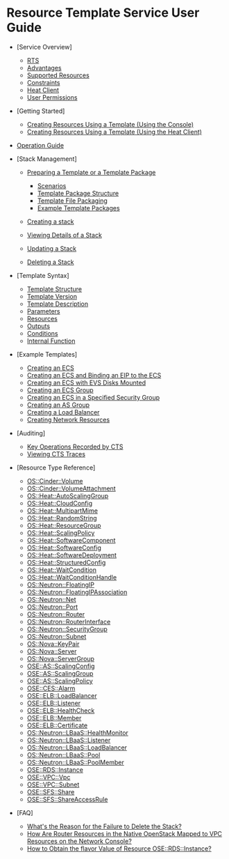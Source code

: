 # Resource Template Service User Guide

-   [Service Overview]
    -   [RTS](rts.md)
    -   [Advantages](advantages.md)
    -   [Supported Resources](supported-resources.md)
    -   [Constraints](constraints.md)
    -   [Heat Client](heat-client.md)
    -   [User Permissions](user-permissions.md)

-   [Getting Started]
    -   [Creating Resources Using a Template \(Using the Console\)](creating-resources-using-a-template-(using-the-console).md)
    -   [Creating Resources Using a Template \(Using the Heat Client\)](creating-resources-using-a-template-(using-the-heat-client).md)

-   [Operation Guide](operation-guide.md)
-   [Stack Management]
    -   [Preparing a Template or a Template Package](preparing-a-template-or-a-template-package.md)
        -   [Scenarios](scenarios.md)
        -   [Template Package Structure](template-package-structure.md)
        -   [Template File Packaging](template-file-packaging.md)
        -   [Example Template Packages](example-template-packages.md)

    -   [Creating a stack](creating-a-stack.md)
    -   [Viewing Details of a Stack](viewing-details-of-a-stack.md)
    -   [Updating a Stack](updating-a-stack.md)
    -   [Deleting a Stack](deleting-a-stack.md)

-   [Template Syntax]
    -   [Template Structure](template-structure.md)
    -   [Template Version](template-version.md)
    -   [Template Description](template-description.md)
    -   [Parameters](parameters.md)
    -   [Resources](resources.md)
    -   [Outputs](outputs.md)
    -   [Conditions](conditions.md)
    -   [Internal Function](internal-function.md)

-   [Example Templates]
    -   [Creating an ECS](creating-an-ecs.md)
    -   [Creating an ECS and Binding an EIP to the ECS](creating-an-ecs-and-binding-an-eip-to-the-ecs.md)
    -   [Creating an ECS with EVS Disks Mounted](creating-an-ecs-with-evs-disks-mounted.md)
    -   [Creating an ECS Group](creating-an-ecs-group.md)
    -   [Creating an ECS in a Specified Security Group](creating-an-ecs-in-a-specified-security-group.md)
    -   [Creating an AS Group](creating-an-as-group.md)
    -   [Creating a Load Balancer](creating-a-load-balancer.md)
    -   [Creating Network Resources](creating-network-resources.md)

-   [Auditing]
    -   [Key Operations Recorded by CTS](key-operations-recorded-by-cts.md)
    -   [Viewing CTS Traces](viewing-cts-traces.md)

-   [Resource Type Reference]
    -   [OS::Cinder::Volume](os-cinder-volume.md)
    -   [OS::Cinder::VolumeAttachment](os-cinder-volumeattachment.md)
    -   [OS::Heat::AutoScalingGroup](os-heat-autoscalinggroup.md)
    -   [OS::Heat::CloudConfig](os-heat-cloudconfig.md)
    -   [OS::Heat::MultipartMime](os-heat-multipartmime.md)
    -   [OS::Heat::RandomString](os-heat-randomstring.md)
    -   [OS::Heat::ResourceGroup](os-heat-resourcegroup.md)
    -   [OS::Heat::ScalingPolicy](os-heat-scalingpolicy.md)
    -   [OS::Heat::SoftwareComponent](os-heat-softwarecomponent.md)
    -   [OS::Heat::SoftwareConfig](os-heat-softwareconfig.md)
    -   [OS::Heat::SoftwareDeployment](os-heat-softwaredeployment.md)
    -   [OS::Heat::StructuredConfig](os-heat-structuredconfig.md)
    -   [OS::Heat::WaitCondition](os-heat-waitcondition.md)
    -   [OS::Heat::WaitConditionHandle](os-heat-waitconditionhandle.md)
    -   [OS::Neutron::FloatingIP](os-neutron-floatingip.md)
    -   [OS::Neutron::FloatingIPAssociation](os-neutron-floatingipassociation.md)
    -   [OS::Neutron::Net](os-neutron-net.md)
    -   [OS::Neutron::Port](os-neutron-port.md)
    -   [OS::Neutron::Router](os-neutron-router.md)
    -   [OS::Neutron::RouterInterface](os-neutron-routerinterface.md)
    -   [OS::Neutron::SecurityGroup](os-neutron-securitygroup.md)
    -   [OS::Neutron::Subnet](os-neutron-subnet.md)
    -   [OS::Nova::KeyPair](os-nova-keypair.md)
    -   [OS::Nova::Server](os-nova-server.md)
    -   [OS::Nova::ServerGroup](os-nova-servergroup.md)
    -   [OSE::AS::ScalingConfig](ose-as-scalingconfig.md)
    -   [OSE::AS::ScalingGroup](ose-as-scalinggroup.md)
    -   [OSE::AS::ScalingPolicy](ose-as-scalingpolicy.md)
    -   [OSE::CES::Alarm](ose-ces-alarm.md)
    -   [OSE::ELB::LoadBalancer](ose-elb-loadbalancer.md)
    -   [OSE::ELB::Listener](ose-elb-listener.md)
    -   [OSE::ELB::HealthCheck](ose-elb-healthcheck.md)
    -   [OSE::ELB::Member](ose-elb-member.md)
    -   [OSE::ELB::Certificate](ose-elb-certificate.md)
    -   [OS::Neutron::LBaaS::HealthMonitor](os-neutron-lbaas-healthmonitor.md)
    -   [OS::Neutron::LBaaS::Listener](os-neutron-lbaas-listener.md)
    -   [OS::Neutron::LBaaS::LoadBalancer](os-neutron-lbaas-loadbalancer.md)
    -   [OS::Neutron::LBaaS::Pool](os-neutron-lbaas-pool.md)
    -   [OS::Neutron::LBaaS::PoolMember](os-neutron-lbaas-poolmember.md)
    -   [OSE::RDS::Instance](ose-rds-instance.md)
    -   [OSE::VPC::Vpc](ose-vpc-vpc.md)
    -   [OSE::VPC::Subnet](ose-vpc-subnet.md)
    -   [OSE::SFS::Share](ose-sfs-share.md)
    -   [OSE::SFS::ShareAccessRule](ose-sfs-shareaccessrule.md)

-   [FAQ]
    -   [What's the Reason for the Failure to Delete the Stack?](what-s-the-reason-for-the-failure-to-delete-the-stack.md)
    -   [How Are Router Resources in the Native OpenStack Mapped to VPC Resources on the Network Console?](how-are-router-resources-in-the-native-openstack-mapped-to-vpc-resources-on-the-network-console.md)
    -   [How to Obtain the flavor Value of Resource OSE::RDS::Instance?](how-to-obtain-the-flavor-value-of-resource-ose-rds-instance.md)


